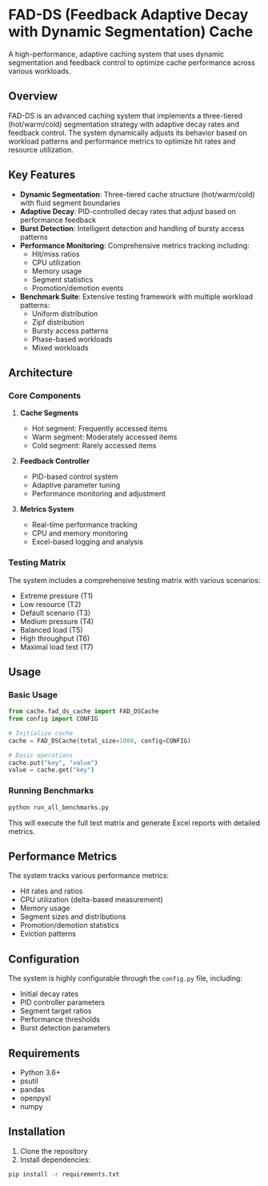 # FAD-DS (Feedback Adaptive Decay with Dynamic Segmentation) Cache

A high-performance, adaptive caching system that uses dynamic segmentation and feedback control to optimize cache performance across various workloads.

## Overview

FAD-DS is an advanced caching system that implements a three-tiered (hot/warm/cold) segmentation strategy with adaptive decay rates and feedback control. The system dynamically adjusts its behavior based on workload patterns and performance metrics to optimize hit rates and resource utilization.

## Key Features

- **Dynamic Segmentation**: Three-tiered cache structure (hot/warm/cold) with fluid segment boundaries
- **Adaptive Decay**: PID-controlled decay rates that adjust based on performance feedback
- **Burst Detection**: Intelligent detection and handling of bursty access patterns
- **Performance Monitoring**: Comprehensive metrics tracking including:
  - Hit/miss ratios
  - CPU utilization
  - Memory usage
  - Segment statistics
  - Promotion/demotion events
- **Benchmark Suite**: Extensive testing framework with multiple workload patterns:
  - Uniform distribution
  - Zipf distribution
  - Bursty access patterns
  - Phase-based workloads
  - Mixed workloads

## Architecture

### Core Components

1. **Cache Segments**
   - Hot segment: Frequently accessed items
   - Warm segment: Moderately accessed items
   - Cold segment: Rarely accessed items

2. **Feedback Controller**
   - PID-based control system
   - Adaptive parameter tuning
   - Performance monitoring and adjustment

3. **Metrics System**
   - Real-time performance tracking
   - CPU and memory monitoring
   - Excel-based logging and analysis

### Testing Matrix

The system includes a comprehensive testing matrix with various scenarios:
- Extreme pressure (T1)
- Low resource (T2)
- Default scenario (T3)
- Medium pressure (T4)
- Balanced load (T5)
- High throughput (T6)
- Maximal load test (T7)

## Usage

### Basic Usage

```python
from cache.fad_ds_cache import FAD_DSCache
from config import CONFIG

# Initialize cache
cache = FAD_DSCache(total_size=1000, config=CONFIG)

# Basic operations
cache.put("key", "value")
value = cache.get("key")
```

### Running Benchmarks

```python
python run_all_benchmarks.py
```

This will execute the full test matrix and generate Excel reports with detailed metrics.

## Performance Metrics

The system tracks various performance metrics:
- Hit rates and ratios
- CPU utilization (delta-based measurement)
- Memory usage
- Segment sizes and distributions
- Promotion/demotion statistics
- Eviction patterns

## Configuration

The system is highly configurable through the `config.py` file, including:
- Initial decay rates
- PID controller parameters
- Segment target ratios
- Performance thresholds
- Burst detection parameters

## Requirements

- Python 3.6+
- psutil
- pandas
- openpyxl
- numpy

## Installation

1. Clone the repository
2. Install dependencies:
```bash
pip install -r requirements.txt
```

